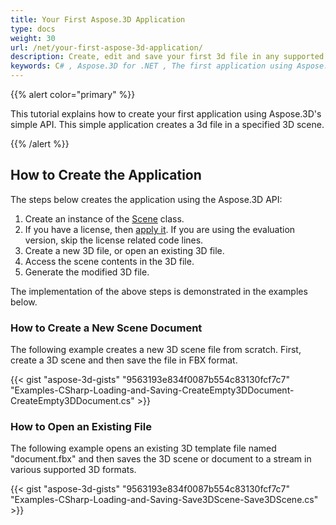 ```yaml
---
title: Your First Aspose.3D Application
type: docs
weight: 30
url: /net/your-first-aspose-3d-application/
description: Create, edit and save your first 3d file in any supported formats using Aspose.3D for .NET to experience its simplicity and power in C#.
keywords: C# , Aspose.3D for .NET , The first application using Aspose.3D for .NET, The first program via Aspose.3D for .NET.
---
```


{{% alert color="primary" %}}

This tutorial explains how to create your first application using Aspose.3D's simple API. This simple application creates a 3d file in a specified 3D scene.

{{% /alert %}}

## **How to Create the Application**

The steps below creates the application using the Aspose.3D API:

1. Create an instance of the [Scene](https://reference.aspose.com/3d/net/aspose.threed/scene/) class.
1. If you have a license, then [apply it](/3d/net/licensing/).
   If you are using the evaluation version, skip the license related code lines.
1. Create a new 3D file, or open an existing 3D file.
1. Access the scene contents in the 3D file.
1. Generate the modified 3D file.

The implementation of the above steps is demonstrated in the examples below.

### **How to Create a New Scene Document**

The following example creates a new 3D scene file from scratch. First, create a 3D scene and then save the file in FBX format.

{{< gist "aspose-3d-gists" "9563193e834f0087b554c83130fcf7c7" "Examples-CSharp-Loading-and-Saving-CreateEmpty3DDocument-CreateEmpty3DDocument.cs" >}}

### **How to Open an Existing File**

The following example opens an existing 3D template file named "document.fbx" and then saves the 3D scene or document to a stream in various supported 3D formats.

{{< gist "aspose-3d-gists" "9563193e834f0087b554c83130fcf7c7" "Examples-CSharp-Loading-and-Saving-Save3DScene-Save3DScene.cs" >}}
